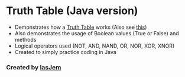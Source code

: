 # Truth Table (Java version)
* Demonstrates how a [Truth Table](http://kias.dyndns.org/comath/21.html) works (Also see [this](https://medium.com/i-math/intro-to-truth-tables-boolean-algebra-73b331dd9b94))
* Also demonstrates the usage of Boolean values (True or False) and methods
* Logical operators used (NOT, AND, NAND, OR, NOR, XOR, XNOR)
* Created to simply practice coding in Java 

### Created by [IasJem](https://github.com/iasjem)
